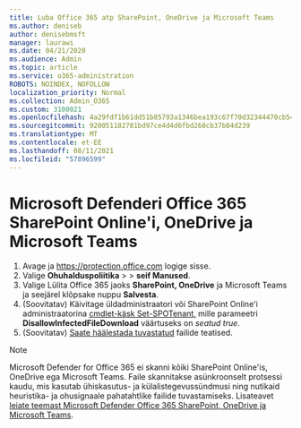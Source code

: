 ```yaml
---
title: Luba Office 365 atp SharePoint, OneDrive ja Microsoft Teams
ms.author: deniseb
author: denisebmsft
manager: laurawi
ms.date: 04/21/2020
ms.audience: Admin
ms.topic: article
ms.service: o365-administration
ROBOTS: NOINDEX, NOFOLLOW
localization_priority: Normal
ms.collection: Admin_O365
ms.custom: 3100021
ms.openlocfilehash: 4a29fdf1b61dd51b85793a1346bea193c67f70d32344470cb5449cf767da4a24
ms.sourcegitcommit: 920051182781bd97ce4d4d6fbd268cb37b84d239
ms.translationtype: MT
ms.contentlocale: et-EE
ms.lasthandoff: 08/11/2021
ms.locfileid: "57896599"
---
```

# <a name="enable-microsoft-defender-for-office-365-for-sharepoint-online-onedrive-and-microsoft-teams"></a>Microsoft Defenderi Office 365 SharePoint Online'i, OneDrive ja Microsoft Teams

1. Avage ja https://protection.office.com logige sisse.
2. Valige **Ohuhalduspoliitika**  >    >  **seif Manused**.
3. Valige Lülita Office 365 jaoks **SharePoint, OneDrive** ja Microsoft Teams ja seejärel klõpsake nuppu **Salvesta**.
4. (Soovitatav) Käivitage üldadministraatori või SharePoint Online'i administraatorina [cmdlet-käsk Set-SPOTenant,](https://docs.microsoft.com/powershell/module/sharepoint-online/Set-SPOTenant?view=sharepoint-ps) mille parameetri **DisallowInfectedFileDownload** väärtuseks on *seatud true*.
5. (Soovitatav) [Saate häälestada tuvastatud](https://docs.microsoft.com/microsoft-365/security/office-365-security/turn-on-atp-for-spo-odb-and-teams#set-up-alerts-for-detected-files) failide teatised.

> [!NOTE]
> Microsoft Defender for Office 365 ei skanni kõiki SharePoint Online'is, OneDrive ega Microsoft Teams. Faile skannitakse asünkroonselt protsessi kaudu, mis kasutab ühiskasutus- ja külalistegevussündmusi ning nutikaid heuristika- ja ohusignaale pahatahtlike failide tuvastamiseks. Lisateavet [leiate teemast Microsoft Defender Office 365 SharePoint, OneDrive ja Microsoft Teams](https://docs.microsoft.com/microsoft-365/security/office-365-security/atp-for-spo-odb-and-teams).